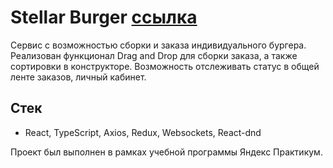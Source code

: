 # Stellar Burger [ссылка](https://iakovzelenkov.github.io/react-burger/)

Сервис с возможностью сборки и заказа индивидуального бургера. Реализован функционал Drag and Drop для сборки заказа, а также сортировки в конструкторе. Возможность отслеживать статус в общей ленте заказов, личный кабинет.

## Стек

* React, TypeScript, Axios, Redux, Websockets, React-dnd

Проект был выполнен в рамках учебной программы Яндекс Практикум. 
